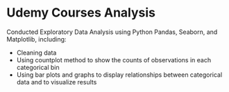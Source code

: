# Udemy Courses Analysis
Conducted Exploratory Data Analysis using Python Pandas, Seaborn, and Matplotlib, including:
- Cleaning data
- Using countplot method to show the counts of observations in each categorical bin
- Using bar plots and graphs to display relationships between categorical data and to visualize results

